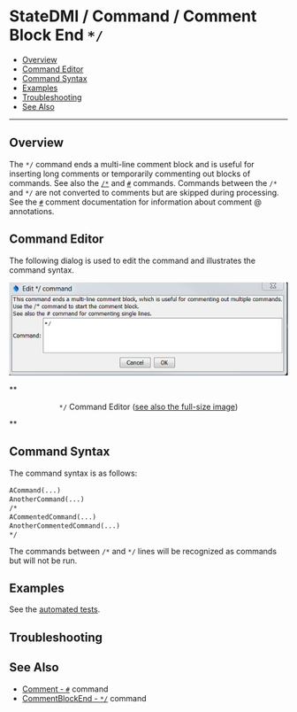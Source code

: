 # StateDMI / Command / Comment Block End `*/` #

* [Overview](#overview)
* [Command Editor](#command-editor)
* [Command Syntax](#command-syntax)
* [Examples](#examples)
* [Troubleshooting](#troubleshooting)
* [See Also](#see-also)

-------------------------

## Overview ##

The `*/` command ends a multi-line comment block and is useful for inserting long comments or
temporarily commenting out blocks of commands.
See also the [`/*`](../CommentBlockStart/CommentBlockStart.md) and [`#`](../Comment/Comment.md) commands.
Commands between the `/*` and `*/` are not converted to comments but are skipped during processing.
See the [`#`](../Comment/Comment.md) comment documentation for information about comment @ annotations.

## Command Editor ##

The following dialog is used to edit the command and illustrates the command syntax.

![CommentBlockEnd](CommentBlockEnd.png)

**<p style="text-align: center;">
`*/` Command Editor (<a href="../CommentBlockEnd.png">see also the full-size image</a>)
</p>**

## Command Syntax ##

The command syntax is as follows:

```text
ACommand(...)
AnotherCommand(...)
/*
ACommentedCommand(...)
AnotherCommentedCommand(...)
*/
```

The commands between `/*` and `*/` lines will be recognized as commands but will not be run.

## Examples ##

See the [automated tests](https://github.com/OpenCDSS/cdss-app-statedmi-test/tree/master/test/regression/commands/general/CommentBlock).

## Troubleshooting ##

## See Also ##

* [Comment - `#`](../Comment/Comment.md) command
* [CommentBlockEnd - `*/`](../CommentBlockEnd/CommentBlockEnd.md) command
